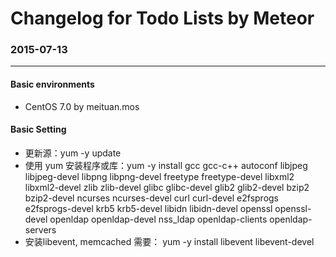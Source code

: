 # Changelog for Todo Lists by Meteor


### 2015-07-13
----

#### Basic environments

  - CentOS 7.0 by meituan.mos

#### Basic Setting

  - 更新源：yum -y update
  - 使用 yum 安装程序或库：yum -y install gcc gcc-c++ autoconf libjpeg libjpeg-devel libpng libpng-devel freetype freetype-devel libxml2 libxml2-devel zlib zlib-devel glibc glibc-devel glib2 glib2-devel bzip2 bzip2-devel ncurses ncurses-devel curl curl-devel e2fsprogs e2fsprogs-devel krb5 krb5-devel libidn libidn-devel openssl openssl-devel openldap openldap-devel nss_ldap openldap-clients openldap-servers
  - 安装libevent, memcached 需要： yum -y install libevent libevent-devel
